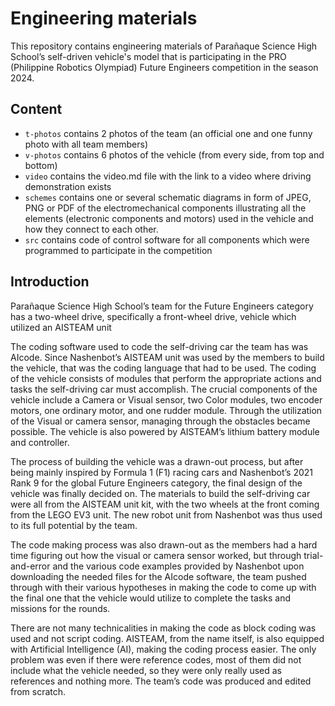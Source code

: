 Engineering materials
====

This repository contains engineering materials of Parañaque Science High School’s self-driven vehicle's model that is participating in the PRO (Philippine Robotics Olympiad) Future Engineers competition in the season 2024.

## Content

* `t-photos` contains 2 photos of the team (an official one and one funny photo with all team members)
* `v-photos` contains 6 photos of the vehicle (from every side, from top and bottom)
* `video` contains the video.md file with the link to a video where driving demonstration exists
* `schemes` contains one or several schematic diagrams in form of JPEG, PNG or PDF of the electromechanical components illustrating all the elements (electronic components and motors) used in the vehicle and how they connect to each other.
* `src` contains code of control software for all components which were programmed to participate in the competition

## Introduction

Parañaque Science High School’s team for the Future Engineers category has a two-wheel drive, specifically a front-wheel drive, vehicle which utilized an AISTEAM unit

The coding software used to code the self-driving car the team has was AIcode. Since Nashenbot’s AISTEAM unit was used by the members to build the vehicle, that was the coding language that had to be used. The coding of the vehicle consists of modules that perform the appropriate actions and tasks the self-driving car must accomplish. The crucial components of the vehicle include a Camera or Visual sensor, two Color modules, two encoder motors, one ordinary motor, and one rudder module. Through the utilization of the Visual or camera sensor, managing through the obstacles became possible. The vehicle is also powered by AISTEAM’s lithium battery module and controller.

The process of building the vehicle was a drawn-out process, but after being mainly inspired by Formula 1 (F1) racing cars and Nashenbot’s 2021 Rank 9 for the global Future Engineers category, the final design of the vehicle was finally decided on. The materials to build the self-driving car were all from the AISTEAM unit kit, with the two wheels at the front coming from the LEGO EV3 unit. The new robot unit from Nashenbot was thus used to its full potential by the team. 

The code making process was also drawn-out as the members had a hard time figuring out how the visual or camera sensor worked, but through trial-and-error and the various code examples provided by Nashenbot upon downloading the needed files for the AIcode software, the team pushed through with their various hypotheses in making the code to come up with the final one that the vehicle would utilize to complete the tasks and missions for the rounds.

There are not many technicalities in making the code as block coding was used and not script coding. AISTEAM, from the name itself, is also equipped with Artificial Intelligence (AI), making the coding process easier. The only problem was even if there were reference codes, most of them did not include what the vehicle needed, so they were only really used as references and nothing more. The team’s code was produced and edited from scratch.
